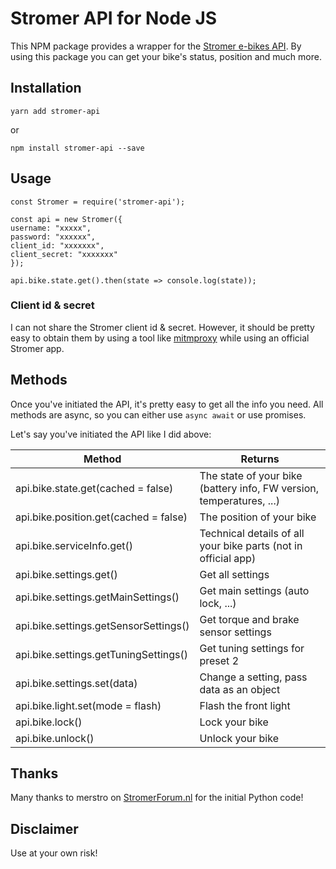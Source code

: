 # Stromer API for Node JS

This NPM package provides a wrapper for the [Stromer e-bikes API](https://www.stromerbike.com/fr_BE.html). By using this package you can get your bike's status, position and much more.

## Installation

`yarn add stromer-api`

or

`npm install stromer-api --save`

## Usage

    const Stromer = require('stromer-api');

    const api = new Stromer({
    username: "xxxxx",
    password: "xxxxxx",
    client_id: "xxxxxxx",
    client_secret: "xxxxxxx"
    });

    api.bike.state.get().then(state => console.log(state));

### Client id & secret

I can not share the Stromer client id & secret. However, it should be pretty easy to obtain them by using a tool like [mitmproxy](https://mitmproxy.org/) while using an official Stromer app.

## Methods

Once you've initiated the API, it's pretty easy to get all the info you need. All methods are async, so you can either use `async await` or use promises.

Let's say you've initiated the API like I did above:

| Method                                | Returns                                                              |
| ------------------------------------- | -------------------------------------------------------------------- |
| api.bike.state.get(cached = false)    | The state of your bike (battery info, FW version, temperatures, ...) |
| api.bike.position.get(cached = false)    | The position of your bike                                            |
| api.bike.serviceInfo.get()            | Technical details of all your bike parts (not in official app)       |
| api.bike.settings.get()               | Get all settings                                                     |
| api.bike.settings.getMainSettings()   | Get main settings (auto lock, ...)                                   |
| api.bike.settings.getSensorSettings() | Get torque and brake sensor settings                                 |
| api.bike.settings.getTuningSettings() | Get tuning settings for preset 2                                     |
| api.bike.settings.set(data)           | Change a setting, pass data as an object                             |
| api.bike.light.set(mode = flash)      | Flash the front light                                                |
| api.bike.lock()                       | Lock your bike                                                       |
| api.bike.unlock()                     | Unlock your bike                                                     |

## Thanks

Many thanks to merstro on [StromerForum.nl](http://stromerforum.nl) for the initial Python code!

## Disclaimer

Use at your own risk!

